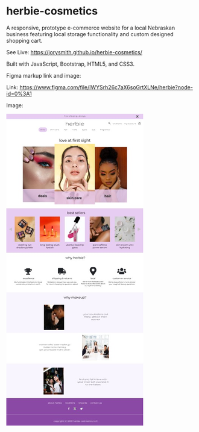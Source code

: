 # herbie-cosmetics

A responsive, prototype e-commerce website for a local Nebraskan business featuring local storage functionality and custom designed shopping cart.

See Live: https://jorysmith.github.io/herbie-cosmetics/

Built with JavaScript, Bootstrap, HTML5, and CSS3. 

Figma markup link and image:

Link: https://www.figma.com/file/IWYSrh26c7aX6soGrtXLNe/herbie?node-id=0%3A1

Image:

![Alt Text](/images/figma-mockup.jpg)


